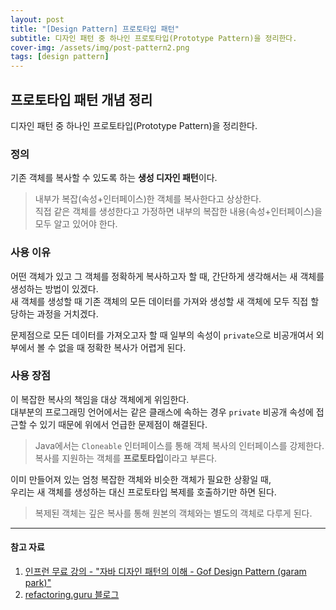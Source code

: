 ```yaml
---
layout: post
title: "[Design Pattern] 프로토타입 패턴"
subtitle: 디자인 패턴 중 하나인 프로토타입(Prototype Pattern)을 정리한다.
cover-img: /assets/img/post-pattern2.png
tags: [design pattern]
---
```


## 프로토타입 패턴 개념 정리

디자인 패턴 중 하나인 프로토타입(Prototype Pattern)을 정리한다.  

### 정의

기존 객체를 복사할 수 있도록 하는 **생성 디자인 패턴**이다.  

> 내부가 복잡(속성+인터페이스)한 객체를 복사한다고 상상한다.  
> 직접 같은 객체를 생성한다고 가정하면 내부의 복잡한 내용(속성+인터페이스)을 모두 알고 있어야 한다.

### 사용 이유

어떤 객체가 있고 그 객체를 정확하게 복사하고자 할 때, 간단하게 생각해서는 새 객체를 생성하는 방법이 있겠다.  
새 객체를 생성할 때 기존 객체의 모든 데이터를 가져와 생성할 새 객체에 모두 직접 할당하는 과정을 거치겠다.

문제점으로 모든 데이터를 가져오고자 할 때 일부의 속성이 `private`으로 비공개여서 외부에서 볼 수 없을 때 정확한 복사가 어렵게 된다.

### 사용 장점

이 복잡한 복사의 책임을 대상 객체에게 위임한다.  
대부분의 프로그래밍 언어에서는 같은 클래스에 속하는 경우 `private` 비공개 속성에 접근할 수 있기 때문에 위에서 언급한 문제점이 해결된다.  

> Java에서는 `Cloneable` 인터페이스를 통해 객체 복사의 인터페이스를 강제한다.  
> 복사를 지원하는 객체를 **프로토타입**이라고 부른다.

이미 만들어져 있는 엄청 복잡한 객체와 비슷한 객체가 필요한 상황일 때,  
우리는 새 객체를 생성하는 대신 프로토타입 복제를 호출하기만 하면 된다.

> 복제된 객체는 깊은 복사를 통해 원본의 객체와는 별도의 객체로 다루게 된다.

---

#### 참고 자료

1. [인프런 무료 강의 - "자바 디자인 패턴의 이해 - Gof Design Pattern (garam park)"](https://www.inflearn.com/course/%EC%9E%90%EB%B0%94-%EB%94%94%EC%9E%90%EC%9D%B8-%ED%8C%A8%ED%84%B4)  
2. [refactoring.guru 블로그](https://refactoring.guru/ko/design-patterns/prototype)